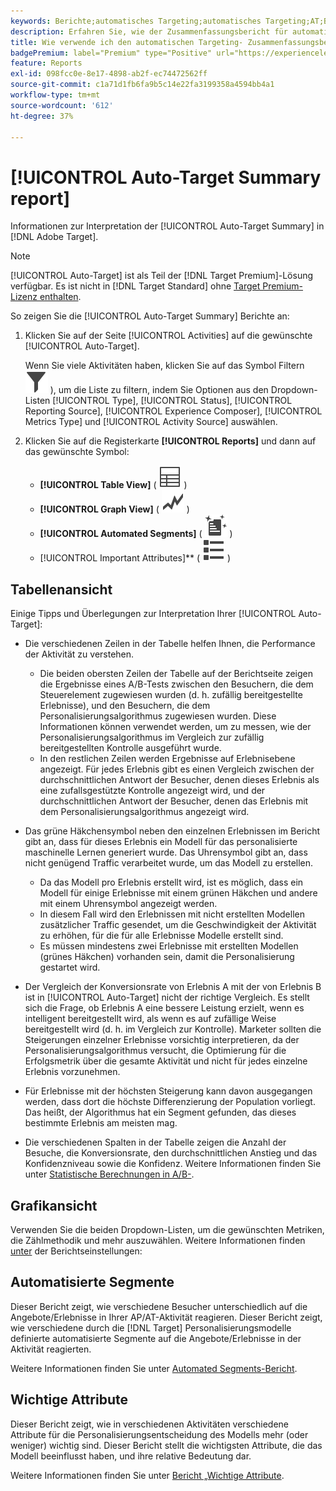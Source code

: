 ```yaml
---
keywords: Berichte;automatisches Targeting;automatisches Targeting;AT;Bericht
description: Erfahren Sie, wie der Zusammenfassungsbericht für automatisches Targeting in Adobe Target interpretiert wird. Von diesem Bericht aus können Sie zu den Berichten Automatisierte Segmente und Wichtige Attribute wechseln.
title: Wie verwende ich den automatischen Targeting- Zusammenfassungsbericht?
badgePremium: label="Premium" type="Positive" url="https://experienceleague.adobe.com/docs/target/using/introduction/intro.html?lang=de#premium newtab=true" tooltip="Hier finden Sie Informationen zum Lieferumfang von Target Premium."
feature: Reports
exl-id: 098fcc0e-8e17-4898-ab2f-ec74472562ff
source-git-commit: c1a71d1fb6fa9b5c14e22fa3199358a4594bb4a1
workflow-type: tm+mt
source-wordcount: '612'
ht-degree: 37%

---
```


# [!UICONTROL Auto-Target Summary report]

Informationen zur Interpretation der [!UICONTROL Auto-Target Summary] in [!DNL Adobe Target].

>[!NOTE]
>
>[!UICONTROL Auto-Target] ist als Teil der [!DNL Target Premium]-Lösung verfügbar. Es ist nicht in [!DNL Target Standard] ohne [Target Premium-Lizenz enthalten](/help/main/c-intro/intro.md#premium).

So zeigen Sie die [!UICONTROL Auto-Target Summary] Berichte an:

1. Klicken Sie auf der Seite [!UICONTROL Activities] auf die gewünschte [!UICONTROL Auto-Target].

   Wenn Sie viele Aktivitäten haben, klicken Sie auf das Symbol Filtern ![Filtersymbol](/help/main/assets/icons/Filter.svg) ), um die Liste zu filtern, indem Sie Optionen aus den Dropdown-Listen [!UICONTROL Type], [!UICONTROL Status], [!UICONTROL Reporting Source], [!UICONTROL Experience Composer], [!UICONTROL Metrics Type] und [!UICONTROL Activity Source] auswählen.

1. Klicken Sie auf die Registerkarte **[!UICONTROL Reports]** und dann auf das gewünschte Symbol:

   * **[!UICONTROL Table View]** ( ![Tabellenansichtssymbol](/help/main/assets/icons/Table.svg) )
   * **[!UICONTROL Graph View]** ( ![Diagrammansichtssymbol](/help/main/assets/icons/GraphTrend.svg) )
   * **[!UICONTROL Automated Segments]** ( ![Bericht zu automatischen Segmenten](/help/main/assets/icons/AutomatedSegment.svg) )
   * [!UICONTROL Important Attributes]** ( ![Symbol „Wichtige Attribute“](/help/main/assets/icons/ViewList.svg) )

## Tabellenansicht 

Einige Tipps und Überlegungen zur Interpretation Ihrer [!UICONTROL Auto-Target]:

* Die verschiedenen Zeilen in der Tabelle helfen Ihnen, die Performance der Aktivität zu verstehen.

   * Die beiden obersten Zeilen der Tabelle auf der Berichtseite zeigen die Ergebnisse eines A/B-Tests zwischen den Besuchern, die dem Steuerelement zugewiesen wurden (d. h. zufällig bereitgestellte Erlebnisse), und den Besuchern, die dem Personalisierungsalgorithmus zugewiesen wurden. Diese Informationen können verwendet werden, um zu messen, wie der Personalisierungsalgorithmus im Vergleich zur zufällig bereitgestellten Kontrolle ausgeführt wurde.
   * In den restlichen Zeilen werden Ergebnisse auf Erlebnisebene angezeigt. Für jedes Erlebnis gibt es einen Vergleich zwischen der durchschnittlichen Antwort der Besucher, denen dieses Erlebnis als eine zufallsgestützte Kontrolle angezeigt wird, und der durchschnittlichen Antwort der Besucher, denen das Erlebnis mit dem Personalisierungsalgorithmus angezeigt wird.

* Das grüne Häkchensymbol neben den einzelnen Erlebnissen im Bericht gibt an, dass für dieses Erlebnis ein Modell für das personalisierte maschinelle Lernen generiert wurde. Das Uhrensymbol gibt an, dass nicht genügend Traffic verarbeitet wurde, um das Modell zu erstellen.

   * Da das Modell pro Erlebnis erstellt wird, ist es möglich, dass ein Modell für einige Erlebnisse mit einem grünen Häkchen und andere mit einem Uhrensymbol angezeigt werden.
   * In diesem Fall wird den Erlebnissen mit nicht erstellten Modellen zusätzlicher Traffic gesendet, um die Geschwindigkeit der Aktivität zu erhöhen, für die für alle Erlebnisse Modelle erstellt sind.
   * Es müssen mindestens zwei Erlebnisse mit erstellten Modellen (grünes Häkchen) vorhanden sein, damit die Personalisierung gestartet wird.

* Der Vergleich der Konversionsrate von Erlebnis A mit der von Erlebnis B ist in [!UICONTROL Auto-Target] nicht der richtige Vergleich. Es stellt sich die Frage, ob Erlebnis A eine bessere Leistung erzielt, wenn es intelligent bereitgestellt wird, als wenn es auf zufällige Weise bereitgestellt wird (d. h. im Vergleich zur Kontrolle). Marketer sollten die Steigerungen einzelner Erlebnisse vorsichtig interpretieren, da der Personalisierungsalgorithmus versucht, die Optimierung für die Erfolgsmetrik über die gesamte Aktivität und nicht für jedes einzelne Erlebnis vorzunehmen.
* Für Erlebnisse mit der höchsten Steigerung kann davon ausgegangen werden, dass dort die höchste Differenzierung der Population vorliegt. Das heißt, der Algorithmus hat ein Segment gefunden, das dieses bestimmte Erlebnis am meisten mag.
* Die verschiedenen Spalten in der Tabelle zeigen die Anzahl der Besuche, die Konversionsrate, den durchschnittlichen Anstieg und das Konfidenzniveau sowie die Konfidenz. Weitere Informationen finden Sie unter [Statistische Berechnungen in A/B-](/help/main/c-reports/statistical-methodology/statistical-calculations.md).

## Grafikansicht

Verwenden Sie die beiden Dropdown-Listen, um die gewünschten Metriken, die Zählmethodik und mehr auszuwählen. Weitere Informationen finden [&#x200B; unter &#x200B;](/help/main/c-reports/c-report-settings/report-settings.md) der Berichtseinstellungen:

## Automatisierte Segmente

Dieser Bericht zeigt, wie verschiedene Besucher unterschiedlich auf die Angebote/Erlebnisse in Ihrer AP/AT-Aktivität reagieren. Dieser Bericht zeigt, wie verschiedene durch die [!DNL Target] Personalisierungsmodelle definierte automatisierte Segmente auf die Angebote/Erlebnisse in der Aktivität reagierten.

Weitere Informationen finden Sie unter [Automated Segments-Bericht](/help/main/c-reports/c-personalization-insights-reports/automated-segments-report.md).

## Wichtige Attribute

Dieser Bericht zeigt, wie in verschiedenen Aktivitäten verschiedene Attribute für die Personalisierungsentscheidung des Modells mehr (oder weniger) wichtig sind. Dieser Bericht stellt die wichtigsten Attribute, die das Modell beeinflusst haben, und ihre relative Bedeutung dar.

Weitere Informationen finden Sie unter [Bericht „Wichtige Attribute](/help/main/c-reports/c-personalization-insights-reports/important-attributes-report.md).
